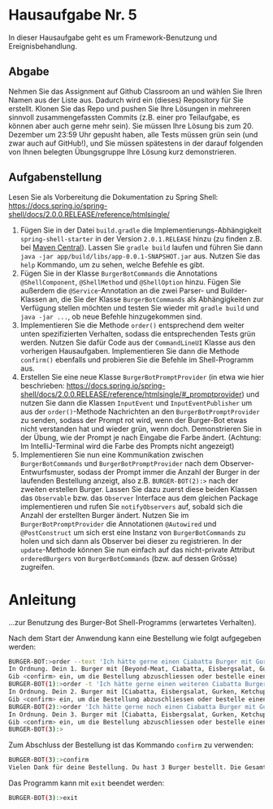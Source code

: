 # Hausaufgabe Nr. 5

In dieser Hausaufgabe geht es um Framework-Benutzung und Ereignisbehandlung.

## Abgabe

Nehmen Sie das Assignment auf Github Classroom an und wählen Sie Ihren Namen aus der Liste aus.
Dadurch wird ein (dieses) Repository für Sie erstellt. 
Klonen Sie das Repo und pushen Sie Ihre Lösungen in mehreren sinnvoll zusammengefassten Commits (z.B. einer pro Teilaufgabe, es können aber auch gerne mehr sein).
Sie müssen Ihre Lösung bis zum 20. Dezember um 23:59 Uhr gepusht haben, alle Tests müssen grün sein (und zwar auch auf GitHub!), und Sie müssen spätestens in der darauf folgenden von Ihnen belegten Übungsgruppe Ihre Lösung kurz demonstrieren.

## Aufgabenstellung

Lesen Sie als Vorbereitung die Dokumentation zu Spring Shell: https://docs.spring.io/spring-shell/docs/2.0.0.RELEASE/reference/htmlsingle/

1.	Fügen Sie in der Datei `build.gradle` die Implementierungs-Abhängigkeit `spring-shell-starter` in der Version `2.0.1.RELEASE` hinzu (zu finden z.B. bei [Maven Central](https://search.maven.org/artifact/org.springframework.shell/spring-shell-starter/2.0.1.RELEASE/jar)). Lassen Sie `gradle build` laufen und führen Sie dann `java -jar app/build/libs/app-0.0.1-SNAPSHOT.jar` aus. Nutzen Sie das `help` Kommando, um zu sehen, welche Befehle es gibt.
2.	Fügen Sie in der Klasse `BurgerBotCommands` die Annotations `@ShellComponent`, `@ShellMethod` und `@ShellOption` hinzu. Fügen Sie außerdem die `@Service`-Annotation an die zwei Parser- und Builder-Klassen an, die Sie der Klasse `BurgerBotCommands` als Abhängigkeiten zur Verfügung stellen möchten und testen Sie wieder mit `gradle build` und `java -jar ...`, ob neue Befehle hinzugekommen sind.
3.	Implementieren Sie die Methode `order()` entsprechend dem weiter unten spezifizierten Verhalten, sodass die entsprechenden Tests grün werden. Nutzen Sie dafür Code aus der `CommandLineUI` Klasse aus den vorherigen Hausaufgaben. Implementieren Sie dann die Methode `confirm()` ebenfalls und probieren Sie die Befehle im Shell-Programm aus.
4.	Erstellen Sie eine neue Klasse `BurgerBotPromptProvider` (in etwa wie hier beschrieben: https://docs.spring.io/spring-shell/docs/2.0.0.RELEASE/reference/htmlsingle/#_promptprovider) und nutzen Sie dann die Klassen `InputEvent` und `InputEventPublisher` um aus der `order()`-Methode Nachrichten an den `BurgerBotPromptProvider` zu senden, sodass der Prompt rot wird, wenn der Burger-Bot etwas nicht verstanden hat und wieder grün, wenn doch.
    Demonstrieren Sie in der Übung, wie der Prompt je nach Eingabe die Farbe ändert. (Achtung: Im IntelliJ-Terminal wird die Farbe des Prompts nicht angezeigt)
5.  Implementieren Sie nun eine Kommunikation zwischen `BurgerBotCommands` und `BurgerBotPromptProvider` nach dem Observer-Entwurfsmuster, sodass der Prompt immer die Anzahl der Burger in der laufenden Bestellung anzeigt, also z.B. `BURGER-BOT(2):>` nach der zweiten erstellen Burger. 
    Lassen Sie dazu zuerst diese beiden Klassen das `Observable` bzw. das `Observer` Interface aus dem gleichen Package implementieren und rufen Sie `notifyObservers` auf, sobald sich die Anzahl der erstellten Burger ändert. 
    Nutzen Sie im `BurgerBotPromptProvider` die Annotationen `@Autowired` und `@PostConstruct` um sich erst eine Instanz von `BurgerBotCommands` zu holen und sich dann als Observer bei dieser zu registrieren. 
    In der `update`-Methode können Sie nun einfach auf das nicht-private Attribut `orderedBurgers` von `BurgerBotCommands` (bzw. auf dessen Grösse) zugreifen.
    

# Anleitung
...zur Benutzung des Burger-Bot Shell-Programms (erwartetes Verhalten).

Nach dem Start der Anwendung kann eine Bestellung wie folgt aufgegeben werden:

```bash
BURGER-BOT:>order --text 'Ich hätte gerne einen Ciabatta Burger mit Gurken, Eisbergsalat, Beyond-Meat und Ketchup'
In Ordnung. Dein 1. Burger mit [Beyond-Meat, Ciabatta, Eisbergsalat, Gurken, Ketchup] kostet 2.80 EUR.
Gib <confirm> ein, um die Bestellung abzuschliessen oder bestelle einen weitere Burger mit <order -t '...'>
BURGER-BOT(1):>order -t 'Ich hätte gerne einen weiteren Ciabatta Burger mit Gurken, Eisbergsalat und Ketchup'
In Ordnung. Dein 2. Burger mit [Ciabatta, Eisbergsalat, Gurken, Ketchup] kostet 1.90 EUR.
Gib <confirm> ein, um die Bestellung abzuschliessen oder bestelle einen weitere Burger mit <order -t '...'>
BURGER-BOT(2):>order 'Ich hätte gerne noch einen Ciabatta Burger mit Gurken, Eisbergsalat und Ketchup. Yummy'
In Ordnung. Dein 3. Burger mit [Ciabatta, Eisbergsalat, Gurken, Ketchup] kostet 1.90 EUR.
Gib <confirm> ein, um die Bestellung abzuschliessen oder bestelle einen weitere Burger mit <order -t '...'>
BURGER-BOT(3):>
```

Zum Abschluss der Bestellung ist das Kommando `confirm` zu verwenden:

```bash
BURGER-BOT(3):>confirm
Vielen Dank für deine Bestellung. Du hast 3 Burger bestellt. Die Gesamtsumme beträgt 6.60 EUR.
```

Das Programm kann mit `exit` beendet werden:

```bash
BURGER-BOT(3):>exit
```
